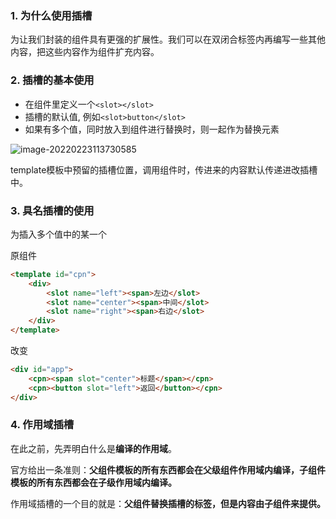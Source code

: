 ### 1. 为什么使用插槽

为让我们封装的组件具有更强的扩展性。我们可以在双闭合标签内再编写一些其他内容，把这些内容作为组件扩充内容。

### 2. 插槽的基本使用

- 在组件里定义一个`<slot></slot>`
- 插槽的默认值, 例如`<slot>button</slot>`
- 如果有多个值，同时放入到组件进行替换时，则一起作为替换元素

![image-20220223113730585](C:\Users\Kurja\AppData\Roaming\Typora\typora-user-images\image-20220223113730585.png)

template模板中预留的插槽位置，调用组件时，传进来的内容默认传递进改插槽中。

### 3. 具名插槽的使用

为插入多个值中的某一个

原组件

```html
<template id="cpn">
	<div>
		<slot name="left"><span>左边</slot>
		<slot name="center"><span>中间</slot>
		<slot name="right"><span>右边</slot>
	</div>
</template>
```

改变

```html
<div id="app">
	<cpn><span slot="center">标题</span></cpn>
	<cpn><button slot="left">返回</button></cpn>
</div>
```

### 4. 作用域插槽

在此之前，先弄明白什么是**编译的作用域**。

官方给出一条准则：**父组件模板的所有东西都会在父级组件作用域内编译，子组件模板的所有东西都会在子级作用域内编译。**

作用域插槽的一个目的就是：**父组件替换插槽的标签，但是内容由子组件来提供。**